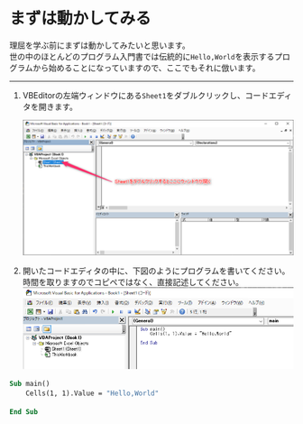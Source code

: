 # まずは動かしてみる

理屈を学ぶ前にまずは動かしてみたいと思います。  
世の中のほとんどのプログラム入門書では伝統的に`Hello,World`を表示するプログラムから始めることになっていますので、ここでもそれに倣います。  

---

1. VBEditorの左端ウィンドウにある`Sheet1`をダブルクリックし、コードエディタを開きます。  

    ![](images/02-HelloWorld/02-HelloWorld20211712-132550.png)

2. 開いたコードエディタの中に、下図のようにプログラムを書いてください。  
    時間を取りますのでコピペではなく、直接記述してください。
    ![](images/02-HelloWorld/02-HelloWorld20211712-133125.png)

```vb
Sub main()
    Cells(1, 1).Value = "Hello,World"
    
End Sub
```
